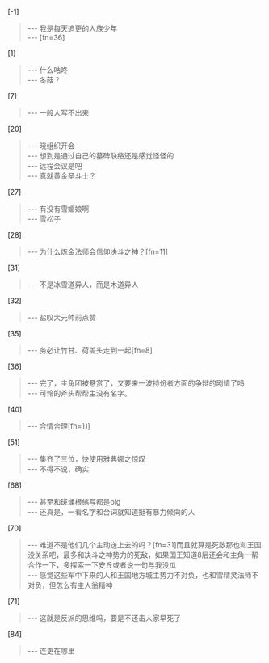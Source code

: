
[-1] 
>--- 我是每天追更的人族少年<br>
>--- [fn=36]<br>

[1] 
>--- 什么咕咚<br>
>--- 冬菇？<br>

[7] 
>--- 一般人写不出来<br>

[20] 
>--- 晓组织开会<br>
>--- 想到是通过自己的墓碑联络还是感觉怪怪的<br>
>--- 远程会议是吧<br>
>--- 真就黄金圣斗士？<br>

[27] 
>--- 有没有雪媚娘啊<br>
>--- 雪松子<br>

[28] 
>--- 为什么炼金法师会信仰决斗之神？[fn=11]<br>

[31] 
>--- 不是冰雪道异人，而是木道异人<br>

[32] 
>--- 盐叹大元帅前点赞<br>

[35] 
>--- 务必让竹甘、荷盖头走到一起[fn=8]<br>

[36] 
>--- 完了，主角团被悬赏了，又要来一波持份者方面的争辩的剧情了吗<br>
>--- 可怜的斧头帮帮主没有名字。<br>

[40] 
>--- 合情合理[fn=11]<br>

[51] 
>--- 集齐了三位，快使用雅典娜之惊叹<br>
>--- 不得不说，确实<br>

[68] 
>--- 甚至和斑斓根缩写都是blg<br>
>--- 还真是，一看名字和台词就知道挺有暴力倾向的人<br>

[70] 
>--- 难道不是他们几个主动送上去的吗？[fn=31]而且就算是死敌那也和王国没关系吧，最多和决斗之神势力的死敌，如果国王知道8层还会和主角一帮合作一下，多探索一下安丘或者说一句与我没瓜<br>
>--- 感觉这些军中下来的人和王国地方城主势力不对负，也和雪精灵法师不对负，但怎么有主人翁精神<br>

[71] 
>--- 这就是反派的思维吗，要是不还击人家早死了<br>

[84] 
>--- 连更在哪里<br>

